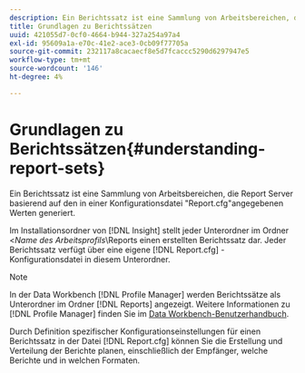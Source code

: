 ```yaml
---
description: Ein Berichtssatz ist eine Sammlung von Arbeitsbereichen, die Report Server basierend auf den in einer Konfigurationsdatei "Report.cfg"angegebenen Werten generiert.
title: Grundlagen zu Berichtssätzen
uuid: 421055d7-0cf0-4664-b944-327a254a97a4
exl-id: 95609a1a-e70c-41e2-ace3-0cb09f77705a
source-git-commit: 232117a8cacaecf8e5d7fcaccc5290d6297947e5
workflow-type: tm+mt
source-wordcount: '146'
ht-degree: 4%

---
```


# Grundlagen zu Berichtssätzen{#understanding-report-sets}

Ein Berichtssatz ist eine Sammlung von Arbeitsbereichen, die Report Server basierend auf den in einer Konfigurationsdatei &quot;Report.cfg&quot;angegebenen Werten generiert.

Im Installationsordner von [!DNL Insight] stellt jeder Unterordner im Ordner &lt;*Name des Arbeitsprofils*\Reports einen erstellten Berichtssatz dar. Jeder Berichtssatz verfügt über eine eigene [!DNL Report.cfg] -Konfigurationsdatei in diesem Unterordner.

>[!NOTE]
>
>In der Data Workbench [!DNL Profile Manager] werden Berichtssätze als Unterordner im Ordner [!DNL Reports] angezeigt. Weitere Informationen zu [!DNL Profile Manager] finden Sie im [Data Workbench-Benutzerhandbuch](https://experienceleague.adobe.com/docs/data-workbench/using/home.html#Data_Workbench_Help).

Durch Definition spezifischer Konfigurationseinstellungen für einen Berichtssatz in der Datei [!DNL Report.cfg] können Sie die Erstellung und Verteilung der Berichte planen, einschließlich der Empfänger, welche Berichte und in welchen Formaten.

